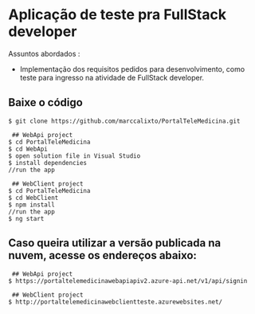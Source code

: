 # Aplicação de teste pra FullStack developer


Assuntos abordados :
- Implementação dos requisitos pedidos para desenvolvimento, como teste para ingresso na atividade de FullStack developer.


## Baixe o código

```
$ git clone https://github.com/marccalixto/PortalTeleMedicina.git

 ## WebApi project
$ cd PortalTeleMedicina
$ cd WebApi
$ open solution file in Visual Studio
$ install dependencies
//run the app

 ## WebClient project
$ cd PortalTeleMedicina
$ cd WebClient
$ npm install
//run the app
$ ng start
```

## Caso queira utilizar a versão publicada na nuvem, acesse os endereços abaixo:

```
 ## WebApi project
$ https://portaltelemedicinawebapiapiv2.azure-api.net/v1/api/signin
  
 ## WebClient project
$ http://portaltelemedicinawebclientteste.azurewebsites.net/
```
